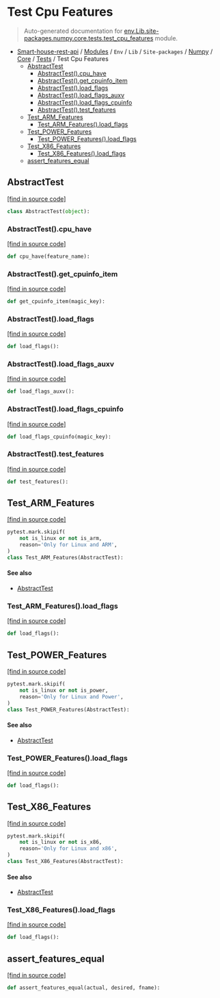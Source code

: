 # Test Cpu Features

> Auto-generated documentation for [env.Lib.site-packages.numpy.core.tests.test_cpu_features](..\..\..\..\..\..\..\env\Lib\site-packages\numpy\core\tests\test_cpu_features.py) module.

- [Smart-house-rest-api](..\..\..\..\..\..\README.md#description) / [Modules](..\..\..\..\..\..\MODULES.md#smart-house-rest-api-modules) / `Env` / `Lib` / `Site-packages` / [Numpy](..\..\index.md#numpy) / [Core](..\index.md#core) / [Tests](index.md#tests) / Test Cpu Features
    - [AbstractTest](#abstracttest)
        - [AbstractTest().cpu_have](#abstracttestcpu_have)
        - [AbstractTest().get_cpuinfo_item](#abstracttestget_cpuinfo_item)
        - [AbstractTest().load_flags](#abstracttestload_flags)
        - [AbstractTest().load_flags_auxv](#abstracttestload_flags_auxv)
        - [AbstractTest().load_flags_cpuinfo](#abstracttestload_flags_cpuinfo)
        - [AbstractTest().test_features](#abstracttesttest_features)
    - [Test_ARM_Features](#test_arm_features)
        - [Test_ARM_Features().load_flags](#test_arm_featuresload_flags)
    - [Test_POWER_Features](#test_power_features)
        - [Test_POWER_Features().load_flags](#test_power_featuresload_flags)
    - [Test_X86_Features](#test_x86_features)
        - [Test_X86_Features().load_flags](#test_x86_featuresload_flags)
    - [assert_features_equal](#assert_features_equal)

## AbstractTest

[[find in source code]](..\..\..\..\..\..\..\env\Lib\site-packages\numpy\core\tests\test_cpu_features.py#L51)

```python
class AbstractTest(object):
```

### AbstractTest().cpu_have

[[find in source code]](..\..\..\..\..\..\..\env\Lib\site-packages\numpy\core\tests\test_cpu_features.py#L71)

```python
def cpu_have(feature_name):
```

### AbstractTest().get_cpuinfo_item

[[find in source code]](..\..\..\..\..\..\..\env\Lib\site-packages\numpy\core\tests\test_cpu_features.py#L83)

```python
def get_cpuinfo_item(magic_key):
```

### AbstractTest().load_flags

[[find in source code]](..\..\..\..\..\..\..\env\Lib\site-packages\numpy\core\tests\test_cpu_features.py#L57)

```python
def load_flags():
```

### AbstractTest().load_flags_auxv

[[find in source code]](..\..\..\..\..\..\..\env\Lib\site-packages\numpy\core\tests\test_cpu_features.py#L94)

```python
def load_flags_auxv():
```

### AbstractTest().load_flags_cpuinfo

[[find in source code]](..\..\..\..\..\..\..\env\Lib\site-packages\numpy\core\tests\test_cpu_features.py#L80)

```python
def load_flags_cpuinfo(magic_key):
```

### AbstractTest().test_features

[[find in source code]](..\..\..\..\..\..\..\env\Lib\site-packages\numpy\core\tests\test_cpu_features.py#L60)

```python
def test_features():
```

## Test_ARM_Features

[[find in source code]](..\..\..\..\..\..\..\env\Lib\site-packages\numpy\core\tests\test_cpu_features.py#L147)

```python
pytest.mark.skipif(
    not is_linux or not is_arm,
    reason='Only for Linux and ARM',
)
class Test_ARM_Features(AbstractTest):
```

#### See also

- [AbstractTest](#abstracttest)

### Test_ARM_Features().load_flags

[[find in source code]](..\..\..\..\..\..\..\env\Lib\site-packages\numpy\core\tests\test_cpu_features.py#L156)

```python
def load_flags():
```

## Test_POWER_Features

[[find in source code]](..\..\..\..\..\..\..\env\Lib\site-packages\numpy\core\tests\test_cpu_features.py#L138)

```python
pytest.mark.skipif(
    not is_linux or not is_power,
    reason='Only for Linux and Power',
)
class Test_POWER_Features(AbstractTest):
```

#### See also

- [AbstractTest](#abstracttest)

### Test_POWER_Features().load_flags

[[find in source code]](..\..\..\..\..\..\..\env\Lib\site-packages\numpy\core\tests\test_cpu_features.py#L143)

```python
def load_flags():
```

## Test_X86_Features

[[find in source code]](..\..\..\..\..\..\..\env\Lib\site-packages\numpy\core\tests\test_cpu_features.py#L109)

```python
pytest.mark.skipif(
    not is_linux or not is_x86,
    reason='Only for Linux and x86',
)
class Test_X86_Features(AbstractTest):
```

#### See also

- [AbstractTest](#abstracttest)

### Test_X86_Features().load_flags

[[find in source code]](..\..\..\..\..\..\..\env\Lib\site-packages\numpy\core\tests\test_cpu_features.py#L134)

```python
def load_flags():
```

## assert_features_equal

[[find in source code]](..\..\..\..\..\..\..\env\Lib\site-packages\numpy\core\tests\test_cpu_features.py#L4)

```python
def assert_features_equal(actual, desired, fname):
```
